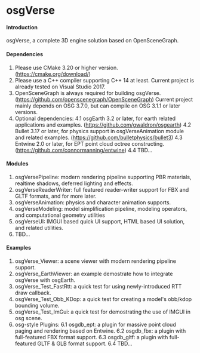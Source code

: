 # osgVerse

#### Introduction
osgVerse, a complete 3D engine solution based on OpenSceneGraph.

#### Dependencies
1. Please use CMake 3.20 or higher version. (https://cmake.org/download/)
2. Please use a C++ compiler supporting C++ 14 at least. Current project is already tested on Visual Studio 2017.
3. OpenSceneGraph is always required for building osgVerse. (https://github.com/openscenegraph/OpenSceneGraph) Current project mainly depends on OSG 3.7.0, but can compile on OSG 3.1.1 or later versions.
4. Optional dependencies:
    4.1 osgEarth 3.2 or later, for earth related applications and examples. (https://github.com/gwaldron/osgearth)
    4.2 Bullet 3.17 or later, for physics support in osgVerseAnimation module and related examples. (https://github.com/bulletphysics/bullet3)
    4.3 Entwine 2.0 or later, for EPT point cloud octree constructing. (https://github.com/connormanning/entwine)
    4.4 TBD...

#### Modules
1. osgVersePipeline: modern rendering pipeline supporting PBR materials, realtime shadows, deferred lighting and effects.
2. osgVerseReaderWriter: full featured reader-writer support for FBX and GLTF formats, and for more later.
3. osgVerseAnimation: physics and character animation supports.
4. osgVerseModeling: model simplification pipeline, modeling operators, and computational geometry utilities
5. osgVerseUI: IMGUI based quick UI support, HTML based UI solution, and related utilities.
6. TBD...

#### Examples
1. osgVerse_Viewer: a scene viewer with modern rendering pipeline support.
2. osgVerse_EarthViewer: an example demostrate how to integrate osgVerse with osgEarth.
3. osgVerse_Test_FastRtt: a quick test for using newly-introduced RTT draw callback.
4. osgVerse_Test_Obb_KDop: a quick test for creating a model's obb/kdop bounding volume.
5. osgVerse_Test_ImGui: a quick test for demostrating the use of IMGUI in osg scene.
6. osg-style Plugins:
    6.1 osgdb_ept: a plugin for massive point cloud paging and rendering based on Entwine.
    6.2 osgdb_fbx: a plugin with full-featured FBX format support.
    6.3 osgdb_gltf: a plugin with full-featured GLTF & GLB format support.
    6.4 TBD...
